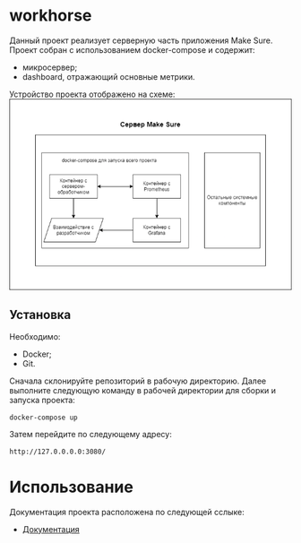 # workhorse
Данный проект реализует серверную часть приложения Make Sure. Проект собран с использованием docker-compose и содержит:
- микросервер;
- dashboard, отражающий основные метрики.

Устройство проекта отображено на схеме:
![scheme](./media/%D0%A1%D1%82%D1%80%D1%83%D0%BA%D1%82%D1%83%D1%80%D0%B0%20%D1%81%D0%B5%D1%80%D0%B2%D0%B5%D1%80%D0%B0.png)

## Установка
Необходимо:
- Docker;
- Git.

Сначала склонируйте репозиторий в рабочую директорию. Далее выполните следующую команду в рабочей директории для сборки и запуска проекта:
```
docker-compose up
```
Затем перейдите по следующему адресу:
```
http://127.0.0.0.0:3080/
```

# Использование
Документация проекта расположена по следующей сслыке:
- [Документация](./server/ENDPOINTS.md)


